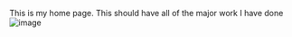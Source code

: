 This is my home page. This should have all of the major work I have done
![image](https://user-images.githubusercontent.com/73843250/147863173-cee7ee21-f7b1-436a-bec8-755bc2470e03.png)
